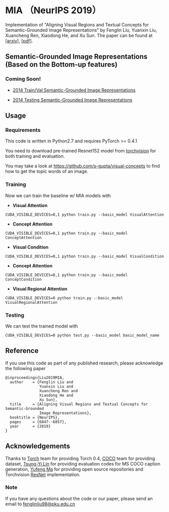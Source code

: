# MIA （NeurIPS 2019）
Implementation of "Aligning Visual Regions and Textual Concepts for Semantic-Grounded Image Representations" by Fenglin Liu, Yuanxin Liu, Xuancheng Ren, Xiaodong He, and Xu Sun. The paper can be found at [[arxiv]](https://arxiv.org/abs/1905.06139),  [[pdf]](https://papers.nips.cc/paper/8909-aligning-visual-regions-and-textual-concepts-for-semantic-grounded-image-representations.pdf).

## Semantic-Grounded Image Representations (Based on the Bottom-up features)
###  Coming Soon!
*  [2014 Train/Val Semantic-Grounded Image Representations]()

*  [2014 Testing Semantic-Grounded Image Representations]()

## Usage

### Requirements
This code is written in Python2.7 and requires PyTorch >= 0.4.1

You need to download pre-trained Resnet152 model from [torchvision](https://github.com/pytorch/vision) for both training and evaluation. 

You may take a look at https://github.com/s-gupta/visual-concepts to find how to get the topic words of an image.

### Training
Now we can train the baseline w/ MIA models with 

* **Visual Attention**
```
CUDA_VISIBLE_DEVICES=0,1 python train.py --basic_model VisualAttention
```

* **Concept Attention**
```
CUDA_VISIBLE_DEVICES=0,1 python train.py --basic_model ConceptAttention
```

* **Visual Condition**
```
CUDA_VISIBLE_DEVICES=0,1 python train.py --basic_model VisualCondition
```

* **Concept Attention**
```
CUDA_VISIBLE_DEVICES=0,1 python train.py --basic_model ConceptCondition
```

* **Visual Regional Attention**
```
CUDA_VISIBLE_DEVICES=0 python train.py --basic_model VisualRegionalAttention
```

### Testing
We can test the trained model with 

```
CUDA_VISIBLE_DEVICES=0 python test.py --basic_model basic_model_name
```

## Reference
If you use this code as part of any published research, please acknowledge the following paper
```
@inproceedings{Liu2019MIA,
  author    = {Fenglin Liu and
               Yuanxin Liu and
               Xuancheng Ren and
               Xiaodong He and
               Xu Sun},
  title     = {Aligning Visual Regions and Textual Concepts for Semantic-Grounded
               Image Representations},
  booktitle = {NeurIPS},
  pages     = {6847--6857},
  year      = {2019}
}
```

## Acknowledgements

Thanks to [Torch](http://torch.ch/) team for providing Torch 0.4, [COCO](http://cocodataset.org/) team for providing dataset, [Tsung-Yi Lin](https://github.com/tylin/coco-caption) for providing evaluation codes for MS COCO caption generation, [Yufeng Ma](https://github.com/yufengm) for providing open source repositories and Torchvision [ResNet](https://github.com/pytorch/vision) implementation. 

### Note
If you have any questions about the code or our paper, please send an email to fenglinliu98@pku.edu.cn



